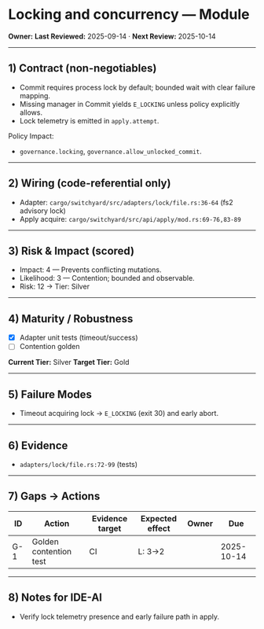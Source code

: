 # Locking and concurrency — Module

**Owner:** <owner>
**Last Reviewed:** 2025-09-14 · **Next Review:** 2025-10-14

---

## 1) Contract (non-negotiables)

- Commit requires process lock by default; bounded wait with clear failure mapping.
- Missing manager in Commit yields `E_LOCKING` unless policy explicitly allows.
- Lock telemetry is emitted in `apply.attempt`.

Policy Impact:

- `governance.locking`, `governance.allow_unlocked_commit`.

---

## 2) Wiring (code-referential only)

- Adapter: `cargo/switchyard/src/adapters/lock/file.rs:36-64` (fs2 advisory lock)
- Apply acquire: `cargo/switchyard/src/api/apply/mod.rs:69-76,83-89`

---

## 3) Risk & Impact (scored)

- Impact: 4 — Prevents conflicting mutations.
- Likelihood: 3 — Contention; bounded and observable.
- Risk: 12 → Tier: Silver

---

## 4) Maturity / Robustness

- [x] Adapter unit tests (timeout/success)
- [ ] Contention golden

**Current Tier:** Silver
**Target Tier:** Gold

---

## 5) Failure Modes

- Timeout acquiring lock → `E_LOCKING` (exit 30) and early abort.

---

## 6) Evidence

- `adapters/lock/file.rs:72-99` (tests)

---

## 7) Gaps → Actions

| ID | Action | Evidence target | Expected effect | Owner | Due |
|----|--------|-----------------|-----------------|-------|-----|
| G-1 | Golden contention test | CI | L: 3→2 | <owner> | 2025-10-14 |

---

## 8) Notes for IDE-AI

- Verify lock telemetry presence and early failure path in apply.
